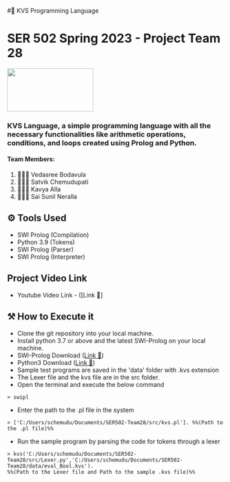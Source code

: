 #🦚 KVS Programming Language
# SER 502 Spring 2023 - Project Team 28

<img src="https://user-images.githubusercontent.com/112653251/235284216-559955d9-d1cb-4987-a5a8-337b09b8ebf2.jpg"
     width="200" height="100" />



### KVS Language, a simple programming language with all the necessary functionalities like arithmetic operations, conditions, and loops created using Prolog and Python.

#### Team Members:
1. 👨🏻‍💻 Vedasree Bodavula
2. 👩🏻‍💻 Satvik Chemudupati
3. 👩🏻‍💻 Kavya Alla
4. 👨🏻‍💻 Sai Sunil Neralla

## ⚙ Tools Used
- SWI Prolog (Compilation) 
- Python 3.9 (Tokens) 
- SWI Prolog (Parser) 
- SWI Prolog (Interpreter)


##  Project Video Link

- Youtube Video Link - ([Link 🦋]

## ⚒️ How to Execute it

- Clone the git repository into your local machine.
- Install python 3.7 or above and the latest SWI-Prolog on your local machine.
- SWI-Prolog Download ([Link 🦋](https://www.swi-prolog.org/Download.html))
- Python3 Download ([Link 🦋](https://www.python.org/downloads/))
- Sample test programs are saved in the 'data' folder with .kvs extension
- The Lexer file and the kvs file are in the src folder.
- Open the terminal and execute the below command
```
> swipl
```
- Enter the path to the .pl file in the system
```
> ['C:/Users/schemudu/Documents/SER502-Team28/src/kvs.pl']. %%(Path to the .pl file)%%
```
- Run the sample program by parsing the code for tokens through a lexer
```
> kvs('C:/Users/schemudu/Documents/SER502-Team28/src/Lexer.py','C:/Users/schemudu/Documents/SER502-Team28/data/eval_Bool.kvs'). 
%%(Path to the Lexer file and Path to the sample .kvs file)%%
```

